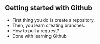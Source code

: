 ## Getting started with Github
* First thing you do is create a repository.
* Then, you learn creating branches.
* How to pull a request?
* Done with learning Github
